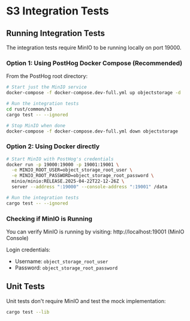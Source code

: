 # S3 Integration Tests

## Running Integration Tests

The integration tests require MinIO to be running locally on port 19000.

### Option 1: Using PostHog Docker Compose (Recommended)

From the PostHog root directory:

```bash
# Start just the MinIO service
docker-compose -f docker-compose.dev-full.yml up objectstorage -d

# Run the integration tests
cd rust/common/s3
cargo test -- --ignored

# Stop MinIO when done
docker-compose -f docker-compose.dev-full.yml down objectstorage
```

### Option 2: Using Docker directly

```bash
# Start MinIO with PostHog's credentials
docker run -p 19000:19000 -p 19001:19001 \
  -e MINIO_ROOT_USER=object_storage_root_user \
  -e MINIO_ROOT_PASSWORD=object_storage_root_password \
  minio/minio:RELEASE.2025-04-22T22-12-26Z \
  server --address ":19000" --console-address ":19001" /data

# Run the integration tests
cargo test -- --ignored
```

### Checking if MinIO is Running

You can verify MinIO is running by visiting: http://localhost:19001 (MinIO Console)

Login credentials:
- Username: `object_storage_root_user`
- Password: `object_storage_root_password`

## Unit Tests

Unit tests don't require MinIO and test the mock implementation:

```bash
cargo test --lib
```